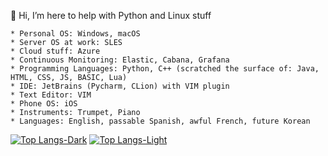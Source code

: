 👋 Hi, I’m here to help with Python and Linux stuff

    * Personal OS: Windows, macOS
    * Server OS at work: SLES
    * Cloud stuff: Azure
    * Continuous Monitoring: Elastic, Cabana, Grafana
    * Programming Languages: Python, C++ (scratched the surface of: Java, HTML, CSS, JS, BASIC, Lua)
    * IDE: JetBrains (Pycharm, CLion) with VIM plugin
    * Text Editor: VIM
    * Phone OS: iOS
    * Instruments: Trumpet, Piano
    * Languages: English, passable Spanish, awful French, future Korean


[![Top Langs-Dark](https://github-readme-stats-two-liart-83.vercel.app/api/top-langs/?username=szofar&layout=compact&theme=dark#gh-dark-mode-only)](https://github.com/anuraghazra/github-readme-stats#gh-dark-mode-only)
[![Top Langs-Light](https://github-readme-stats-two-liart-83.vercel.app/api/top-langs/?username=szofar&layout=compact&theme=default#gh-light-mode-only)](https://github.com/anuraghazra/github-readme-stats#gh-light-mode-only)
